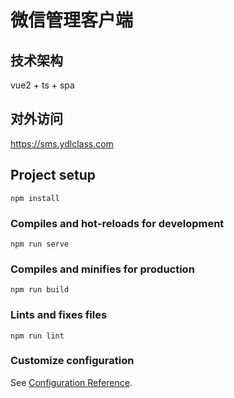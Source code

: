 # 微信管理客户端

## 技术架构

vue2 + ts + spa

## 对外访问

https://sms.ydlclass.com

## Project setup

```
npm install
```

### Compiles and hot-reloads for development

```
npm run serve
```

### Compiles and minifies for production

```
npm run build
```

### Lints and fixes files

```
npm run lint
```

### Customize configuration

See [Configuration Reference](https://cli.vuejs.org/config/).
